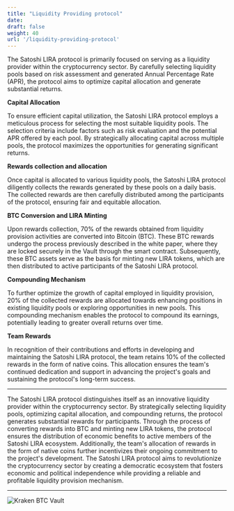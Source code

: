 ```yaml
---
title: "Liquidity Providing protocol"
date:
draft: false
weight: 40
url: '/liquidity-providing-protocol'
---
```


The Satoshi LIRA protocol is primarily focused on serving as a
liquidity provider within the cryptocurrency sector. By carefully
selecting liquidity pools based on risk assessment and generated
Annual Percentage Rate (APR), the protocol aims to optimize capital
allocation and generate substantial returns.

**Capital Allocation**

To ensure efficient capital utilization, the
Satoshi LIRA protocol employs a meticulous process for selecting the
most suitable liquidity pools. The selection criteria include factors
such as risk evaluation and the potential APR offered by each pool. By
strategically allocating capital across multiple pools, the protocol
maximizes the opportunities for generating significant returns.

**Rewards collection and allocation**

Once capital is allocated to
various liquidity pools, the Satoshi LIRA protocol diligently collects
the rewards generated by these pools on a daily basis. The collected
rewards are then carefully distributed among the participants of the
protocol, ensuring fair and equitable allocation.

**BTC Conversion and LIRA Minting**

Upon rewards collection, 70% of
the rewards obtained from liquidity provision activities are converted
into Bitcoin (BTC). These BTC rewards undergo the process previously
described in the white paper, where they are locked securely in the
Vault through the smart contract. Subsequently, these BTC assets serve
as the basis for minting new LIRA tokens, which are then distributed
to active participants of the Satoshi LIRA protocol.

**Compounding Mechanism**

To further optimize the growth of capital
employed in liquidity provision, 20% of the collected rewards are
allocated towards enhancing positions in existing liquidity pools or
exploring opportunities in new pools. This compounding mechanism
enables the protocol to compound its earnings, potentially leading to
greater overall returns over time.

**Team Rewards**

In recognition of their contributions and efforts in
developing and maintaining the Satoshi LIRA protocol, the team retains
10% of the collected rewards in the form of native coins. This
allocation ensures the team's continued dedication and support in
advancing the project's goals and sustaining the protocol's long-term
success.


---

The Satoshi LIRA protocol distinguishes itself as an
innovative liquidity provider within the cryptocurrency sector. By
strategically selecting liquidity pools, optimizing capital
allocation, and compounding returns, the protocol generates
substantial rewards for participants. Through the process of
converting rewards into BTC and minting new LIRA tokens, the protocol
ensures the distribution of economic benefits to active members of the
Satoshi LIRA ecosystem. Additionally, the team's allocation of rewards
in the form of native coins further incentivizes their ongoing
commitment to the project's development. The Satoshi LIRA protocol
aims to revolutionize the cryptocurrency sector by creating a
democratic ecosystem that fosters economic and political independence
while providing a reliable and profitable liquidity provision
mechanism.

---

![Kraken BTC Vault](/images/krakenfinale.png)
